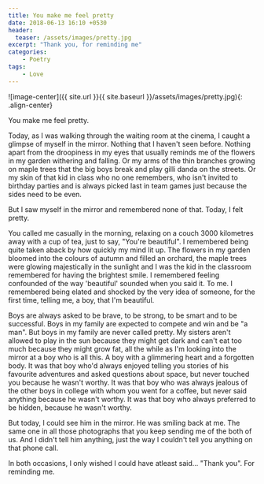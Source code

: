 ```yaml
---
title: You make me feel pretty
date: 2018-06-13 16:10 +0530
header:
  teaser: /assets/images/pretty.jpg
excerpt: "Thank you, for reminding me"
categories:
    - Poetry
tags:
    - Love
---
```


![image-center]({{ site.url }}{{ site.baseurl }}/assets/images/pretty.jpg){: .align-center}

You make me feel pretty.

Today, as I was walking through the waiting room at the cinema, I caught a glimpse of myself in the mirror. Nothing that I haven't seen before. Nothing apart from the droopiness in my eyes that usually reminds me of the flowers in my garden withering and falling. Or my arms of the thin branches growing on maple trees that the big boys break and play gilli danda on the streets. Or my skin of that kid in class who no one remembers, who isn't invited to birthday parties and is always picked last in team games just because the sides need to be even.

But I saw myself in the mirror and remembered none of that. Today, I felt pretty.

You called me casually in the morning, relaxing on a couch 3000 kilometres away with a cup of tea, just to say, "You're beautiful". I remembered being quite taken aback by how quickly my mind lit up. The flowers in my garden bloomed into the colours of autumn and filled an orchard, the maple trees were glowing majestically in the sunlight and I was the kid in the classroom remembered for having the brightest smile. I remembered feeling confounded of the way 'beautiful' sounded when you said it. To me. I remembered being elated and shocked by the very idea of someone, for the first time, telling me, a boy, that I'm beautiful.

Boys are always asked to be brave, to be strong, to be smart and to be successful. Boys in my family are expected to compete and win and be "a man". But boys in my family are never called pretty. My sisters aren't allowed to play in the sun because they might get dark and can't eat too much because they might grow fat, all the while as I'm looking into the mirror at a boy who is all this. A boy with a glimmering heart and a forgotten body.
It was that boy who'd always enjoyed telling you stories of his favourite adventures and asked questions about space, but never touched you because he wasn't worthy. It was that boy who was always jealous of the other boys in college with whom you went for a coffee, but never said anything because he wasn't worthy. It was that boy who always preferred to be hidden, because he wasn't worthy.

But today, I could see him in the mirror. He was smiling back at me. The same one in all those photographs that you keep sending me of the both of us. And I didn't tell him anything, just the way I couldn't tell you anything on that phone call.

In both occasions, I only wished I could have atleast said... "Thank you". For reminding me.
​